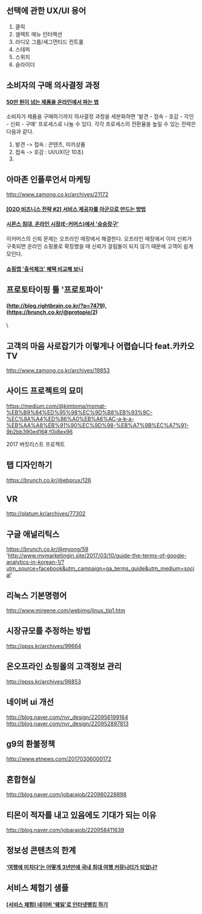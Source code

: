 ## 선택에 관한 UX/UI 용어

1. 클릭
2. 셀렉트 메뉴 인터랙션
3. 라디오 그룹/세그먼티드 컨트롤
4. 스테퍼
5. 스위치
6. 슬라이더


## 소비자의 구매 의사결정 과정

#### [50만 원이 넘는 제품을 온라인에서 파는 법](https://brunch.co.kr/@joohoonjake/57)

소비자가 제품을 구매하기까지 의사결정 과정을 세분화하면 '발견 - 접속 - 호감 - 각인 - 신뢰 - 구매' 프로세스로 나눌 수 있다. 각각 프로세스의 전환율을 높일 수 있는 전략은 다음과 같다.

1. 발견 -> 접속 : 콘텐츠, 미끼상품
2. 접속 -> 호감 : UI/UX(단 10초)
3.

## 아마존 인플루언서 마케팅

http://www.zamong.co.kr/archives/21172


#### [[O2O 비즈니스 전략 #2] 서비스 제공자를 아군으로 만드는 방법](http://platum.kr/archives/76796)

#### [시몬스 침대, 온라인 시장(E-커머스)에서 '승승장구'](http://www.cctvnews.co.kr/news/articleView.html?idxno=67173)

이커머스의 신뢰 문제는 오프라인 매장에서 해결한다. 오프라인 매장에서 이미 신뢰가 구축되면 온라인 쇼핑몰로 확장했을 때 신뢰가 걸림돌이 되지 않기 때문에 고객이 쉽게 모인다.

#### [쇼핑앱 '출석체크' 혜택 비교해 보니](http://www.zdnet.co.kr/news/news_view.asp?artice_id=20170302105719)


## 프로토타이핑 툴 '프로토파이'

#### (http://blog.rightbrain.co.kr/?p=7479), (https://brunch.co.kr/@protopie/2)
\


## 고객의 마음 사로잡기가 이렇게나 어렵습니다 feat.카카오TV

http://www.zamong.co.kr/archives/19853


## 사이드 프로젝트의 묘미

https://medium.com/@kimtoma/momat-%EB%B9%84%ED%95%98%EC%9D%B8%EB%93%9C-%EC%8A%A4%ED%86%A0%EB%A6%AC-a-k-a-%EB%AA%A8%EB%91%90%EC%9D%98-%EB%A7%9B%EC%A7%91-9b2bb390ed16#.f0jj8ex96

2017 버킷리스트 프로젝트


## 탭 디자인하기

https://brunch.co.kr/@ebprux/126

## VR

http://platum.kr/archives/77302

## 구글 애널리틱스

https://brunch.co.kr/@myong/59
'http://www.mymarketingin.site/2017/03/10/guide-the-terms-of-google-analytics-in-korean-1/?utm_source=facebook&utm_campaign=ga_terms_guide&utm_medium=social'



## 리눅스 기본명령어
http://www.mireene.com/webimg/linux_tip1.htm




## 시장규모를 추정하는 방법
http://ppss.kr/archives/99664

## 온오프라인 쇼핑몰의 고객정보 관리

http://ppss.kr/archives/98853

## 네이버 ui 개선
http://blog.naver.com/nvr_design/220956199164
http://blog.naver.com/nvr_design/220952897813

## g9의 환불정책

http://www.etnews.com/20170306000172

## 혼합현실

http://blog.naver.com/jobarajob/220960228898

## 티몬이 적자를 내고 있음에도 기대가 되는 이유

http://blog.naver.com/jobarajob/220958411639


## 정보성 콘텐츠의 한계

#### [‘여행에 미치다’는 어떻게 3년만에 국내 최대 여행 커뮤니티가 되었나?](http://ppss.kr/archives/105317)


## 서비스 체험기 샘플

#### [[서비스 체험] 네이버 '웨일'로 인터넷뱅킹 하기](http://www.zdnet.co.kr/news/news_view.asp?artice_id=20170324160247)
